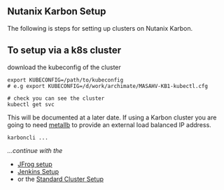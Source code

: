 ## Nutanix Karbon Setup
The following is steps for setting up clusters on Nutanix Karbon.

## To setup via a k8s cluster
download the kubeconfig of the cluster
```
export KUBECONFIG=/path/to/kubeconfig
# e.g export KUBECONFIG=/d/work/archimate/MASAHV-KB1-kubectl.cfg

# check you can see the cluster
kubectl get svc
```

This will be documented at a later date.  If using a Karbon cluster you are going
to need [metallb](../infrastructure/metallb/README.md) to provide an external load balanced IP address.
```
karboncli ...
```

*...continue with the* 
- [JFrog setup](../infrastructure/jfrog/README.md)
- [Jenkins Setup](../applications/jenkins/README.md)
- or the [Standard Cluster Setup](../documentation/STANDARD_CLUSTER.md)